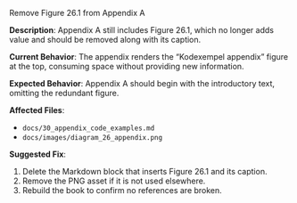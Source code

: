 Remove Figure 26.1 from Appendix A

**Description**: Appendix A still includes Figure 26.1, which no longer adds value and should be removed along with its caption.

**Current Behavior**: The appendix renders the “Kodexempel appendix” figure at the top, consuming space without providing new information.

**Expected Behavior**: Appendix A should begin with the introductory text, omitting the redundant figure.

**Affected Files**:
- `docs/30_appendix_code_examples.md`
- `docs/images/diagram_26_appendix.png`

**Suggested Fix**:
1. Delete the Markdown block that inserts Figure 26.1 and its caption.
2. Remove the PNG asset if it is not used elsewhere.
3. Rebuild the book to confirm no references are broken.
